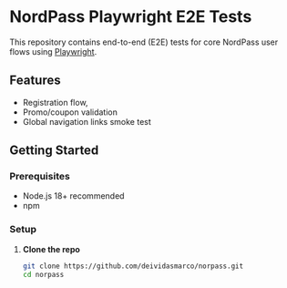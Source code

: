 # NordPass Playwright E2E Tests

This repository contains end-to-end (E2E) tests for core NordPass user flows using [Playwright](https://playwright.dev/).

## Features

- Registration flow,
- Promo/coupon validation
- Global navigation links smoke test

## Getting Started

### Prerequisites

- Node.js 18+ recommended
- npm

### Setup

1. **Clone the repo**
   ```bash
   git clone https://github.com/deividasmarco/norpass.git
   cd norpass
